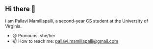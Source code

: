 ## Hi there 👋

I am Pallavi Mamillapalli, a second-year CS student at the University of Virginia.

- 😄 Pronouns: she/her
- 📫 How to reach me: pallavi.mamillapalli@gmail.com

<!--
**pallavim8/pallavim8** is a ✨ _special_ ✨ repository because its `README.md` (this file) appears on your GitHub profile.
-->
